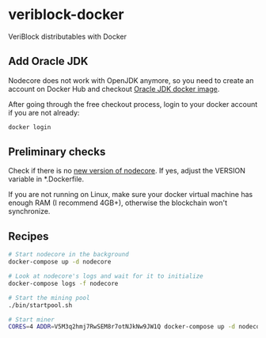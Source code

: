 # veriblock-docker

VeriBlock distributables with Docker

## Add Oracle JDK

Nodecore does not work with OpenJDK anymore, so you need to create an account
on Docker Hub and checkout [Oracle JDK docker image](https://hub.docker.com/_/oracle-serverjre-8/).

After going through the free checkout process, login to your docker
account if you are not already:

```bash
docker login
```

## Preliminary checks

Check if there is no [new version of
nodecore](https://github.com/VeriBlock/nodecore-releases). If yes,
adjust the VERSION variable in *.Dockerfile.

If you are not running on Linux, make sure your docker virtual machine
has enough RAM (I recommend 4GB+), otherwise the blockchain won't
synchronize.

## Recipes

```bash
# Start nodecore in the background
docker-compose up -d nodecore

# Look at nodecore's logs and wait for it to initialize
docker-compose logs -f nodecore

# Start the mining pool
./bin/startpool.sh

# Start miner
CORES=4 ADDR=V5M3q2hmj7RwSEM8r7otNJkNw9JW1Q docker-compose up -d nodecore-pow
```
